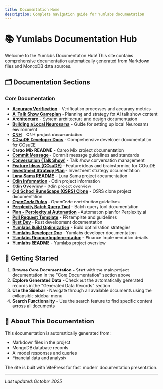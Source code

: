 ```yaml
---
title: Documentation Home
description: Complete navigation guide for Yumlabs documentation
---
```


# 📚 Yumlabs Documentation Hub

Welcome to the Yumlabs Documentation Hub! This site contains comprehensive documentation automatically generated from Markdown files and MongoDB data sources.

## 🗂️ Documentation Sections

### Core Documentation
- **[Accuracy Verification](/accuracy-verification)** - Verification processes and accuracy metrics
- **[AI Talk Show Gameplan](/ai-talk-show-gameplan)** - Planning and strategy for AI talk show content
- **[Architecture](/architecture)** - System architecture and design documentation
- **[Building a Local Neurosama](/building-local-neurosama)** - Guide for setting up local Neurosama environment
- **[CNH](/cnh)** - CNH project documentation
- **[COsuDE Developer Docs](/cosude-developer-docs)** - Comprehensive developer documentation for COsuDE
- **[Cargo Mix README](/cargo-mix-readme)** - Cargo Mix project documentation
- **[Commit Message](/commit-message)** - Commit message guidelines and standards
- **[Conversation (Talk Show)](/conversation-talk-show)** - Talk show conversation management
- **[Feature Ideas (COsuDE)](/feature-ideas-cosude)** - Feature ideas and brainstorming for COsuDE
- **[Investment Strategy Plan](/investment-strategy-plan)** - Investment strategy documentation
- **[Luna Sama README](/luna-sama-readme)** - Luna Sama project documentation
- **[Odin Information](/odin-information)** - Odin project information
- **[Odin Overview](/odin-overview)** - Odin project overview
- **[Old School RuneScape (OSRS) Clone](/osrs-clone)** - OSRS clone project documentation
- **[OpenCode Rules](/opencode-rules)** - OpenCode contribution guidelines
- **[Perplexity Batch Query Tool](/perplexity-batch-query-tool)** - Batch query tool documentation
- **[Plan - Perplexity.ai Automation](/plan.md-83)** - Automation plan for Perplexity.ai
- **[Pull Request Template](/pull-request-template)** - PR template and guidelines
- **[Rust Dev](/rust-dev)** - Rust development documentation
- **[Yumlabs Build Optimization](/yumlabs-build-optimization)** - Build optimization strategies
- **[Yumlabs Developer Doc](/yumlabs-developer-doc)** - Yumlabs developer documentation
- **[Yumlabs Finance Implementation](/yumlabs-finance-implementation)** - Finance implementation details
- **[Yumlabs README](/yumlabs-readme)** - Yumlabs project overview

## 🚀 Getting Started

1. **Browse Core Documentation** - Start with the main project documentation in the "Core Documentation" section above
2. **Explore Generated Data** - Check out the automatically generated records in the "Generated Data Records" section
3. **Use the Sidebar** - Navigate through all available documents using the collapsible sidebar menu
4. **Search Functionality** - Use the search feature to find specific content across all documents

## 📖 About This Documentation

This documentation is automatically generated from:
- Markdown files in the project
- MongoDB database records
- AI model responses and queries
- Financial data and analysis

The site is built with VitePress for fast, modern documentation presentation.

---

*Last updated: October 2025*
